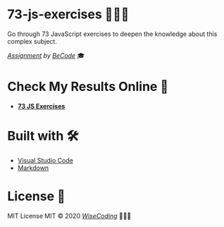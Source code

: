 # 73-js-exercises 👨🏼‍💻

Go through 73 JavaScript exercises to deepen the knowledge about this complex subject.

_[Assignment](https://github.com/becodeorg/gnt-yu-3-21/tree/master/2.The-Hill/2.Series-of-73-js-exercises) by [BeCode](https://becode.org/)_ 🎓

# Check My Results Online 👀

- [**73 JS Exercises**](https://wisecoding.github.io/js-73-exercises/)

# Built with 🛠

- [Visual Studio Code](https://code.visualstudio.com/)
- [Markdown](https://www.markdownguide.org/)

# License 📎

MIT License
MIT © 2020 [_WiseCoding_](https://github.com/WiseCoding/) 🧙🏼‍♂️
